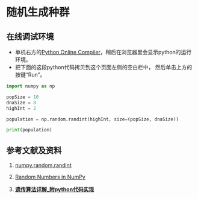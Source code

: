 # 随机生成种群

## 在线调试环境

- 单机右方的[Python Online Compiler](https://trinket.io/python3/a5bd54189b)，稍后在浏览器里会显示python的运行环境。
- 把下面的这段python代码拷贝到这个页面左侧的空白栏中， 然后单击上方的按键“Run”。

```python
import numpy as np

popSize = 10
dnaSize = 8
highInt = 2

population = np.random.randint(highInt, size=(popSize, dnaSize))

print(population)
```

## 参考文献及资料

1. [numpy.random.randint](https://docs.scipy.org/doc/numpy-1.14.0/reference/generated/numpy.random.randint.html#numpy.random.randint)

2. [Random Numbers in NumPy](https://www.w3schools.com/python/numpy_random.asp)

3. [**遗传算法详解_附python代码实现**](https://blog.csdn.net/ha_ha_ha233/article/details/91364937)


